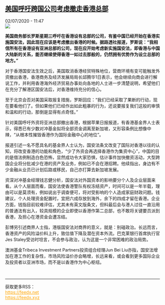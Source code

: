 <!--1593687323000-->
[美国呼吁跨国公司考虑撤走香港总部](http://www.rfi.fr//cn/%E4%B8%AD%E5%9B%BD/20200702-%E7%BE%8E%E5%9B%BD%E5%91%BC%E5%90%81%E8%B7%A8%E5%9B%BD%E5%85%AC%E5%8F%B8%E8%80%83%E8%99%91%E6%92%A4%E8%B5%B0%E9%A6%99%E6%B8%AF%E6%80%BB%E9%83%A8)
------

<div>02/07/2020 - 11:47</div><img src="https://s.rfi.fr/media/display/8260091a-bb7f-11ea-9785-005056a98db9/w:310/p:16x9/HK0701.jpg"><p><strong>美国商务部长罗斯星期三呼吁在香港设有总部的公司，有鉴中国已经开始在香港实施国安法，因此现在应该是考虑撤出香港的时候。据路透社报道，罗斯说：“我相信所有在香港设有亚洲总部的公司，现在应开始考虑新实施国安法，即香港与中国大陆新的关系，能否继续使得香港一如过去那般的，仍然拥有优势作为设立总部的地方。”</strong></p><div class="t-content__body u-clearfix"><div class="m-interstitial"></div><p>对于香港国安法生效之后，美国取消香港经贸特殊地位，营商环境有变可能触发外资撤出香港，香港商务及经济发展局局长邱腾华1日表示，他会继续向商会进行解说工作，并利用香港海外经济贸易办事处向各地的人士进一步清楚说明，希望他们在充分了解港区国安法后，对香港维持充分的信心。 </p><p>至于北京会否对美国采取报复措施，罗斯回应：“我们已经采取了果断的行动，现在要看他们了。但如果他们已经作出如此粗暴的行为，还说要报复我们这般的审慎和温和的行动，那倒是显得有点奇怪。”</p><p>针对美国呼吁外资将亚洲总部撤出香港，根据苹果日报报道，有香港基金界人士表示，得悉已有少数对冲基金拟将全部资金调离至新加坡，又形容条例比想像中辣，“从根本性摧毁香港作为国际金融中心的地位”。</p><p>报道引述一名不愿具名的基金界人士认为，国安法条文改变了国际对香港以往的认知，将改变香港的功能和角色，“少了外资会再选择香港作为集资中心”，中国的目的是借法例制造白色恐怖，显然成功令大家恐惧，估计事件加快撤资活动，大型跨国企业将分批减少在港的资产及业务，例如已不会在港招聘。他续指出，身边有不少金融从业员已计划后路或移民，自己亦打算去新加坡发展。</p><p>资深对冲基金经理钱志健分析，国安法对外国资本的影响要分个人及企业层面来看。从个人层面而看，国安法使香港警队有权冻结资产，时间可以是一年半载，理由可以是莫须有，例如说出于调查便可，将对受影响的个人造成家庭财政问题。钱建议，个人处理资金配置时，宜把六成存放到海外，余下的四成才留在香港。企业方面，钱指目前较难评估，尤其未有英文版条文，但料最后会与港人过往一直沿用的普通法有出入，较具规模的企业即使以香港作第二总部，也不敢将关键要员派到香港，及担心在港资金会遭冻结。</p><p>彭博另引述商界人士指，港版国安法对商界的意义，就是：别碰政治。长远而言，香港资产的风险溢价料上升，致估值下降及潜在资本外流。巴克莱银行首席执行官Jes Staley受访时坦言，不会参与政治，认为这是一个非常困难的政治局势。</p><p>澳洲基金Tribeca Investment Partners投资组合经理Jun Bei Liu亦指，国安法增加在港工作的复杂性，市场风险溢价亦会略增，长远来看，或会看到更多国际企业及投资者以亚洲市场，而不是以香港作为中心枢纽。</p><div class="o-self-promo o-self-promo--nl o-self-promo--hidden" data-selfpromo-newsletter></div><div class="o-self-promo o-self-promo--app o-self-promo--hidden" data-selfpromo-app></div></div><br><hr><div>获取更多RSS：<br><a href="https://feedx.net" style="color:orange" target="_blank">https://feedx.net</a> <br><a href="https://feedx.xyz" style="color:orange" target="_blank">https://feedx.xyz</a><br></div>
